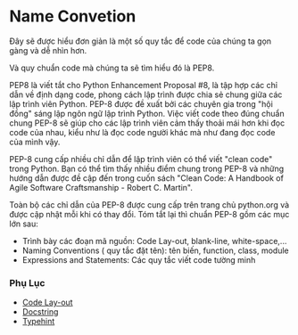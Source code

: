# Name Convetion

Đây sẽ được hiểu đơn giản là một số quy tắc để code của chúng ta gọn gàng và dễ nhìn hơn.

Và quy chuẩn code mà chúng ta sẽ tìm hiểu đó là PEP8.

PEP8 là viết tắt cho Python Enhancement Proposal #8, là tập hợp các chỉ dẫn về định dạng code, phong cách lập trình được chia sẻ chung giữa các lập trình viên Python. PEP-8 được đề xuất bởi các chuyên gia trong "hội đồng" sáng lập ngôn ngữ lập trình Python. Việc viết code theo đúng chuẩn chung PEP-8 sẽ giúp cho các lập trình viên cảm thấy thoải mái hơn khi đọc code của nhau, kiểu như là đọc code người khác mà như đang đọc code của mình vậy.

PEP-8 cung cấp nhiều chỉ dẫn để lập trình viên có thể viết "clean code" trong Python. Bạn có thể tìm thấy nhiều điểm chung trong PEP-8 và những hướng dẫn được đề cập đến trong cuốn sách "Clean Code: A Handbook of Agile Software Craftsmanship - Robert C. Martin".

Toàn bộ các chỉ dẫn của PEP-8 được cung cấp trên trang chủ python.org và được cập nhật mỗi khi có thay đổi. Tóm tắt lại thì chuẩn PEP-8 gồm các mục lớn sau:

- Trình bày các đoạn mã nguồn: Code Lay-out, blank-line, white-space,...
- Naming Conventions ( quy tắc đặt tên): tên biến, function, class, module
- Expressions and Statements: Các quy tắc viết code tường minh

### Phụ Lục

- [Code Lay-out](./codelayout.md)
- [Docstring](./docstr_typehint.md)
- [Typehint](./docstr_typehint.md)
